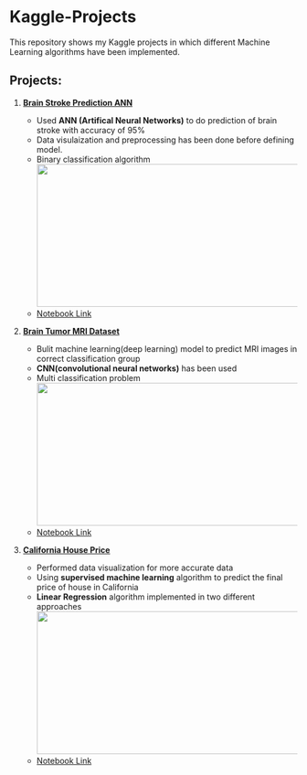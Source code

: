 # Kaggle-Projects

This repository shows my Kaggle projects in which different Machine Learning algorithms have been implemented.

## Projects:

1. **[Brain Stroke Prediction ANN](https://www.kaggle.com/datasets/zzettrkalpakbal/full-filled-brain-stroke-dataset/data)**

   - Used <b>ANN (Artifical Neural Networks)</b> to do prediction of brain stroke with accuracy of 95%
   - Data visulaization and preprocessing has been done before defining model.
   - Binary classification algorithm
     <img src="C:\Users\adice\OneDrive\Documents\DIPLOMSKI_IZVJEŠTAJ_MATERIJALI\train_val_acc_github.png" width="500px" height="250px">
   - [Notebook Link](https://www.kaggle.com/code/adiefo/brain-stroke-simple-ann)

2. **[Brain Tumor MRI Dataset](https://www.kaggle.com/datasets/masoudnickparvar/brain-tumor-mri-dataset)**

   - Bulit machine learning(deep learning) model to predict MRI images in correct classification group
   - <b>CNN(convolutional neural networks)</b> has been used
   - Multi classification problem
     <img src="C:\Users\adice\OneDrive\Documents\DIPLOMSKI_IZVJEŠTAJ_MATERIJALI\train_val_acc_github2.png" width="500px" height="250px">
   - [Notebook Link](https://www.kaggle.com/code/adiefo/brain-mri-classification-cnn)

3. **[California House Price](https://www.kaggle.com/datasets/shibumohapatra/house-price)**
   - Performed data visualization for more accurate data
   - Using <b>supervised machine learning</b> algorithm to predict the final price of house in California
   - <b>Linear Regression</b> algorithm implemented in two different approaches
     <img src="C:\Users\adice\OneDrive\Documents\DIPLOMSKI_IZVJEŠTAJ_MATERIJALI\linear_regression_github.png" width="500px" height="250px">
   - [Notebook Link](https://www.kaggle.com/code/adiefo/california-house-linear-regression)
